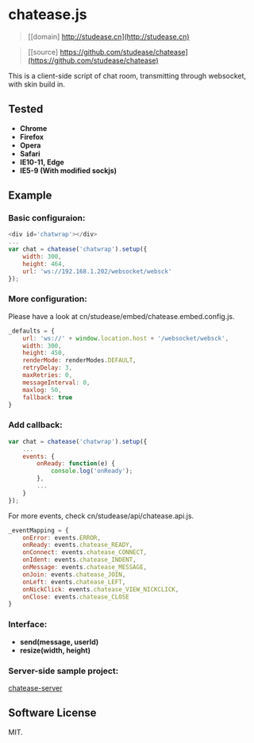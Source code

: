 # chatease.js

> [[domain] http://studease.cn](http://studease.cn)

> [[source] https://github.com/studease/chatease](https://github.com/studease/chatease)

This is a client-side script of chat room, transmitting through websocket, with skin build in.


## Tested

* **Chrome**
* **Firefox**
* **Opera**
* **Safari**
* **IE10-11, Edge**
* **IE5-9 (With modified sockjs)**


## Example

### Basic configuraion:

```js
<div id='chatwrap'></div>
...
var chat = chatease('chatwrap').setup({
	width: 300,
	height: 464,
	url: 'ws://192.168.1.202/websocket/websck'
});
```

### More configuration:

Please have a look at cn/studease/embed/chatease.embed.config.js.

```js
_defaults = {
	url: 'ws://' + window.location.host + '/websocket/websck',
	width: 300,
	height: 450,
	renderMode: renderModes.DEFAULT,
	retryDelay: 3,
	maxRetries: 0,
	messageInterval: 0,
	maxlog: 50,
	fallback: true
}
```

### Add callback:

```js
var chat = chatease('chatwrap').setup({
	...
	events: {
		onReady: function(e) {
			console.log('onReady');
		},
		...
	}
});
```

For more events, check cn/studease/api/chatease.api.js.

```js
_eventMapping = {
	onError: events.ERROR,
	onReady: events.chatease_READY,
	onConnect: events.chatease_CONNECT,
	onIdent: events.chatease_INDENT,
	onMessage: events.chatease_MESSAGE,
	onJoin: events.chatease_JOIN,
	onLeft: events.chatease_LEFT,
	onNickClick: events.chatease_VIEW_NICKCLICK,
	onClose: events.chatease_CLOSE
}
```

### Interface:

* **send(message, userId)**
* **resize(width, height)**

### Server-side sample project:

[chatease-server](https://github.com/studease/chatease-server)


## Software License

MIT.
